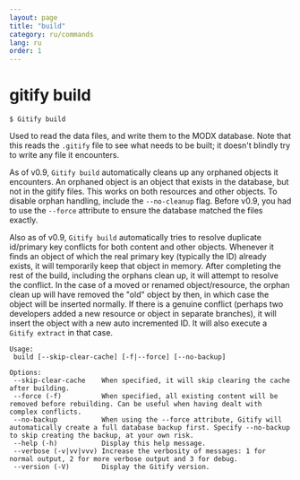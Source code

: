 ```yaml
---
layout: page
title: "build"
category: ru/commands
lang: ru
order: 1
---
```


# gitify build

`$ Gitify build`

Used to read the data files, and write them to the MODX database. Note that this reads the `.gitify` file to see what needs to be built; it doesn't blindly try to write any file it encounters.  

As of v0.9, `Gitify build` automatically cleans up any orphaned objects it encounters. An orphaned object is an object that exists in the database, but not in the gitify files. This works on both resources and other objects. To disable orphan handling, include the `--no-cleanup` flag. Before v0.9, you had to use the `--force` attribute to ensure the database matched the files exactly. 

Also as of v0.9, `Gitify build` automatically tries to resolve duplicate id/primary key conflicts for both content and other objects. Whenever it finds an object of which the real primary key (typically the ID) already exists, it will temporarily keep that object in memory. After completing the rest of the build, including the orphans clean up, it will attempt to resolve the conflict. In the case of a moved or renamed object/resource, the orphan clean up will have removed the "old" object by then, in which case the object will be inserted normally. If there is a genuine conflict (perhaps two developers added a new resource or object in separate branches), it will insert the object with a new auto incremented ID. It will also execute a `Gitify extract` in that case. 

```
Usage:
 build [--skip-clear-cache] [-f|--force] [--no-backup]

Options:
 --skip-clear-cache    When specified, it will skip clearing the cache after building.
 --force (-f)          When specified, all existing content will be removed before rebuilding. Can be useful when having dealt with complex conflicts.
 --no-backup           When using the --force attribute, Gitify will automatically create a full database backup first. Specify --no-backup to skip creating the backup, at your own risk.
 --help (-h)           Display this help message.
 --verbose (-v|vv|vvv) Increase the verbosity of messages: 1 for normal output, 2 for more verbose output and 3 for debug.
 --version (-V)        Display the Gitify version.
```